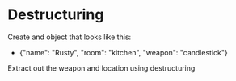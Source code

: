 # Destructuring

Create and object that looks like this:

- {"name": "Rusty", "room": "kitchen", "weapon": "candlestick"}

Extract out the weapon and location using destructuring

